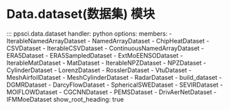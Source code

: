# Data.dataset(数据集) 模块

::: ppsci.data.dataset
    handler: python
    options:
      members:
        - IterableNamedArrayDataset
        - NamedArrayDataset
        - ChipHeatDataset
        - CSVDataset
        - IterableCSVDataset
        - ContinuousNamedArrayDataset
        - ERA5Dataset
        - ERA5SampledDataset
        - ExtMoEENSODataset
        - IterableMatDataset
        - MatDataset
        - IterableNPZDataset
        - NPZDataset
        - CylinderDataset
        - LorenzDataset
        - RosslerDataset
        - VtuDataset
        - MeshAirfoilDataset
        - MeshCylinderDataset
        - RadarDataset
        - build_dataset
        - DGMRDataset
        - DarcyFlowDataset
        - SphericalSWEDataset
        - SEVIRDataset
        - MOlFLOWDataset
        - CGCNNDataset
        - PEMSDataset
        - DrivAerNetDataset
        - IFMMoeDataset
      show_root_heading: true
